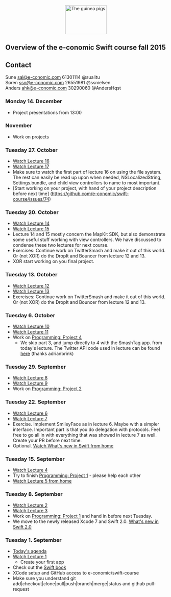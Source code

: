 <!-- ![Swift logo]() -->
<p align="center">
<img width="129" height="91" src="http://www.petco.com/assets/shop/img_left_guineapig.jpg" alt="The guinea pigs">
</p>

## Overview of the e-conomic Swift course fall 2015

## Contact
Sune sal@e-conomic.com 61301114 @sualitu  
Søren ssn@e-conomic.com 26551981 @ssnielsen  
Anders ahk@e-conomic.com 30290060 @AndersHqst   

### Monday 14. December
* Project presentations from 13:00

### November
* Work on projects

### Tuesday 27. October
* [Watch Lecture 16](https://itunes.apple.com/dk/course/16.-camera-persistence-embed/id961180099?i=338453659&mt=2)
* [Watch Lecture 17](https://itunes.apple.com/dk/course/17.-internationalization-settings/id961180099?i=338875416&mt=2)
* Make sure to watch the first part of lecture 16 on using the file system. The rest can easily be read up upon when needed, NSLocalizedString, Settings.bundle, and child view controllers to name to most important.
* [Start working on your project, with hand of your project description before next time] (https://github.com/e-conomic/swift-course/issues/74)

 
### Tuesday 20. October
* [Watch Lecture 14](https://itunes.apple.com/dk/course/14.-core-location-and-mapkit/id961180099?i=337964965&mt=2)
* [Watch Lecture 15](https://itunes.apple.com/dk/course/15.-modal-segues/id961180099?i=337965486&mt=2)
* Lecture 14 and 15 mostly concern the MapKit SDK, but also demonstrate some useful stuff working with view controllers. We have discussed to condense these two lectures for next course.
* Exercises: Continue work on TwitterSmash and make it out of this world. Or (not XOR) do the DropIt and Bouncer  from lecture 12 and 13.
* XOR start working on you final project.

### Tuesday 13. October
* [Watch Lecture 12](https://itunes.apple.com/dk/course/12.-dynamic-animation/id961180099?i=336558962&mt=2)
* [Watch Lecture 13](https://itunes.apple.com/dk/course/13.-application-lifecycle/id961180099?i=337004671&mt=2)
* Exercises: Continue work on TwitterSmash and make it out of this world. Or (not XOR) do the DropIt and Bouncer  from lecture 12 and 13.  

### Tuesday 6. October
* [Watch Lecture 10](https://itunes.apple.com/dk/course/10.-table-view/id961180099?i=336366712&mt=2)
* [Watch Lecture 11](https://itunes.apple.com/dk/course/11.-unwind-segues-alerts-timers/id961180099?i=336367291&mt=2)
* Work on [Programming: Project  4](https://itunes.apple.com/dk/course/programming-project-4/id961180099?i=336559635&mt=2) 
   * We skip part 3, and jump directly to 4 with the SmashTag app. from today's lecture. The Twitter API code used in lecture can be found [here](https://github.com/e-conomic/swift-course/issues/63) (thanks adrianbrink)

### Tuesday 29. September
* [Watch Lecture 8](https://itunes.apple.com/se/course/8.-view-controller-lifecycle/id961180099?i=335430612&l=en&mt=2
)
* [Watch Lecture 9](https://itunes.apple.com/se/course/9.-scroll-view-multithreading/id961180099?i=335845112&l=en&mt=2)
* Work on [Programming: Project  2](https://itunes.apple.com/se/course/programming-project-2/id961180099?i=334824238&l=en&mt=2) 

### Tuesday 22. September
* [Watch Lecture 6](https://itunes.apple.com/se/course/6.-protocols-delegation-gestures/id961180099?i=335339388&l=en&mt=2
)
* [Watch Lecture 7](https://itunes.apple.com/se/course/7.-multiple-mvcs/id961180099?i=335407802&l=en&mt=2
)
* Exercise. Implement SmileyFace as in lecture 6. Maybe with a simpler interface. Important part is that you do delegation with protocols. Feel free to go all in with everything that was showed in lecture 7 as well. Create your PR before next time.
* Optional. [Watch What's new in Swift from home](https://developer.apple.com/videos/wwdc/2015/?id=106)

### Tuesday 15. September
* [Watch Lecture 4](https://itunes.apple.com/us/course/4.-more-swift-foundation-frameworks/id961180099?i=334467560&mt=2
)
* Try to finish [Programming: Project  1](https://itunes.apple.com/us/course/programming-project-1/id961180099?i=334226280&mt=2) - please help each other
* [Watch Lecture 5 from home](https://itunes.apple.com/us/course/5.-objective-c-compatibility/id961180099?i=334823811&mt=2
)

### Tuesday 8. September
* [Watch Lecture 2](https://itunes.apple.com/us/course/2.-more-xcode-and-swift-mvc/id961180099?i=333886879&mt=2
)
* [Watch Lecture 3](https://itunes.apple.com/us/course/3.-applying-mvc/id961180099?i=334243996&mt=2
)
* Work on [Programming: Project  1](https://itunes.apple.com/us/course/programming-project-1/id961180099?i=334226280&mt=2) and hand in before next Tuesday.
* We move to the newly released Xcode 7 and Swift 2.0. [What's new in Swift 2.0](https://www.hackingwithswift.com/swift2) 

### Tuesday 1. September
* [Today's agenda](https://dl.dropboxusercontent.com/u/9021554/Swift%20course/Intro/intro.html)
* [Watch Lecture 1](https://itunes.apple.com/dk/course/developing-ios-8-apps-swift/id961180099)
    * Create your first app
* Check out the [Swift book](https://itun.es/dk/jEUH0.l)
* XCode setup and GitHub access to e-conomic/swift-course
* Make sure you understand git add|checkout|clone|pull|push|branch|merge|status and github pull-request

